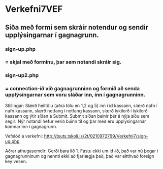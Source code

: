 # Verkefni7VEF

## Síða með formi sem skráir notendur og sendir upplýsingarnar í gagnagrunn. 

### sign-up.php
### = skjal með forminu, þar sem notandi skráir sig.

### sign-up2.php
### = connection-ið við gagnagrunninn og formið að senda upplýsingarnar sem voru sláðar inn, inn í gagnagrunninn.


Stillingar: Slærð heiltölu (aðra tölu en 1,2 og 5) inn í id kassann, slærð nafn í nafn kassann, 
slærð netfang í netfang kassann, slærð lykilorð í lykilorð kassann og ýtir síðan á Submit.
Submit síðan beinir þér á nýja síðu sem segir: Nýr notandi hefur verið búinn til
og þar með eru upplýsingarnar komnar inn í gagnagrunn. 


Vefslóð á verkefni: http://tsuts.tskoli.is/2t/0210972769/Verkefni7/sign-up.php


Aðrar athugasemdir: 
Gerði bara lið 1. 
Fástu ekki um id-ið, það var nú þegar í gagnagrunninum og nennti ekki að fjarlægja það, það var eitthvað foreign key vesen.

